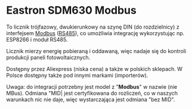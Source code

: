 # Eastron SDM630 Modbus
To licznik trójfazowy, dwukierunkowy na szynę DIN (do rozdzielnicy) z interfejsem [Modbus](../../../komunikacja/Modbus) ([RS485](../../../komunikacja/RS485)), co umożliwia integrację wykorzystując np. ESP8266 i moduł RS485.

Licznik mierzy energię pobieraną i oddawaną, więc nadaje się do kontroli produkcji paneli fotowoltaicznych.

Dostępny przez Aliexpress (niska cena) a także w polskich sklepach. W Polsce dostępny także pod innymi markami (importerów).

Uwaga: do integracji potrzebny jest model z "**Modbus**" w nazwie (nie MBus). 
Odmiana "MID| jest certyfikowana do rozliczeń, co w naszych warunkach nic nie daje, więc wystarczająca jest odmiana "bez MID".
